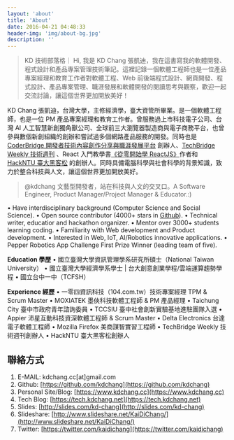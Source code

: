 ```yaml
---
layout: 'about'
title: 'About'
date: 2016-04-21 04:48:33
header-img: 'img/about-bg.jpg'
description: ''
---
```


> KD 技術部落格｜ Hi, 我是 KD Chang 張凱迪，我在這書寫我的軟體開發、程式設計和產品專案管理技術筆記。這裡記錄一個軟體工程師也是一位產品專案經理和教育工作者對軟體工程、Web 前後端程式設計、網頁開發、程式設計、產品專案管理、職涯發展和軟體開發的閱讀思考與觀察，歡迎一起交流討論，讓這個世界更加開放美好！

KD Chang 張凱迪，台灣大學，主修經濟學，臺大資管所畢業。是一個軟體工程師，也是一位 PM 產品專案經理和教育工作者。曾服務過上市科技電子公司、台灣 AI 人工智慧新創獨角獸公司、全球前三大瀏覽器製造商與電子商務平台，也曾參與數個新創組織的創辦和嘗試過多個網路產品服務的開發。同時也是 [CoderBridge 開發者技術內容創作分享與職涯發展平台](https://www.coderbridge.com/) 創辦人、[TechBridge Weekly 技術週刊](http://weekly.techbridge.cc/) 、React 入門教學書[《從零開始學 ReactJS》](https://www.gitbook.com/book/kdchang/react101/details)作者和 [HackNTU 臺大黑客松](https://github.com/HackNTU) 的創辦人。同時具備電腦科學與社會科學的背景知識，致力於整合科技與人文，讓這個世界更加開放美好。

> @kdchang 文藝型開發者，站在科技與人文的交叉口。A Software Engineer, Product Manager/Project Manager & Educator.:)

• Have interdisciplinary background (Computer Science and Social Science).
• Open source contributor (4000+ stars in [Github](http://github-awards.com/users/search?login=kdchang)).
• Technical writer, educatior and hackathon organizer.
• Mentor over 3000+ students learning coding.
• Familiarity with Web development and Product development.
• Interested in Web, IoT, AI/Robotics innovative applications.
• Pepper Robotics App Challenge First Prize Winner (leading team of five).

**Education 學歷**
• 國立臺灣大學資訊管理學系研究所碩士（National Taiwan University）
• 國立臺灣大學經濟學系學士 | 台大創意創業學程/雲端運算趨勢學程
• 國立台中一中（TCFSH）

**Experience 經歷**
• 一零四資訊科技（104.com.tw）技術專案經理 TPM & Scrum Master
• MOXIATEK 墨俠科技軟體工程師 & PM 產品經理
• Taichung City 臺中市政府青年諮詢委員
• TCCSIU 臺中社會創新實驗基地進駐團隊入選
• Appier 沛星互動科技資深軟體工程師 & Scrum Master
• Delta Electronics 台達電子軟體工程師
• Mozilla Firefox 美商謀智實習工程師
• TechBridge Weekly 技術週刊創辦人
• HackNTU 臺大黑客松創辦人

## 聯絡方式

1. E-MAIL: kdchang.cc[at]gmail.com
2. Github: [https://github.com/kdchang](https://github.com/kdchang)
3. Personal Site/Blog: [https://www.kdchang.cc](https://www.kdchang.cc)
4. Tech Blog: [https://tech.kdchang.net](https://tech.kdchang.net)
5. Slides: [http://slides.com/kd-chang](http://slides.com/kd-chang)
6. Slideshare: [http://www.slideshare.net/KaiDiChang/](http://www.slideshare.net/KaiDiChang/)
7. Twitter: [https://twitter.com/kaidichang](https://twitter.com/kaidichang)
